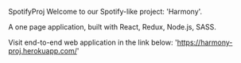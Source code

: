 SpotifyProj
Welcome to our Spotify-like project: 'Harmony'.

A one page application, built with React, Redux, Node.js, SASS.

Visit end-to-end web application in the link below:
'https://harmony-proj.herokuapp.com/'

